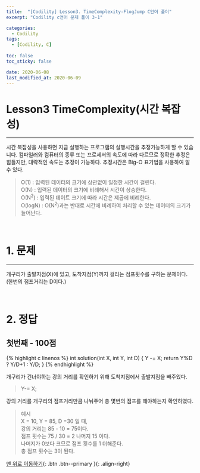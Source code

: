 ```yaml
---
title:  "[Codility] Lesson3. TimeComplexity-FlogJump C언어 풀이" 
excerpt: "Codility c언어 문제 풀이 3-1"

categories:
  - Codility
tags:
  - [Codility, C]
 
toc: false
toc_sticky: false

date: 2020-06-08
last_modified_at: 2020-06-09
---
```

# Lesson3 TimeComplexity(시간 복잡성)
---
시간 복잡성을 사용하면 지금 실행하는 프로그램의 실행시간을 추정가능하게 할 수 있습니다. 컴파일러와 컴퓨터의 종류 또는 프로세서의 속도에 따라 다르므로 정확한 추정은 힘들지만, 대략적인 속도는 추정이 가능하다. 추정시간은 Big-O 표기법을 사용하여 알 수 있다.

> O(1) : 입력된 데이터의 크기에 상관없이 일정한 시간이 걸린다.   
O(N) : 입력된 데이터의 크기에 비례해서 시간이 상승한다.   
O(N<sup>2</sup>) : 입력된 데이트 크기에 따라 시간은 제곱에 비례한다.   
O(logN) : O(N<sup>2</sup>)과는 반대로 시간에 비례하여 처리할 수 있는 데이터의 크기가 늘어난다.

<br>

# 1. 문제
---
개구리가 출발지점(X)에 있고, 도착지점(Y)까지 걸리는 점프횟수를 구하는 문제이다.(한번의 점프거리는 D이다.) 

<br>

# 2. 정답
## 첫번째 - 100점

{% highlight c linenos %}
int solution(int X, int Y, int D) {
    Y -= X;
    return Y%D ? Y/D+1 : Y/D;
}
{% endhighlight %}

개구리가 건너야하는 강의 거리를 확인하기 위해 도착지점에서 출발지점을 빼주었다.
> Y-= X;

강의 거리를 개구리의 점프거리만큼 나눠주어 총 몇번의 점프를 해야하는지 확인하였다.
>예시    
X = 10,  Y = 85, D =30 일 때,   
강의 거리는 85 - 10 = 75이다.   
점프 횟수는 75 / 30 = 2 나머지 15 이다.   
나머지가 0보다 크므로 점프 횟수를 1 더해준다.   
총 점프 횟수는 3이 된다.

[맨 위로 이동하기](#){: .btn .btn--primary }{: .align-right}